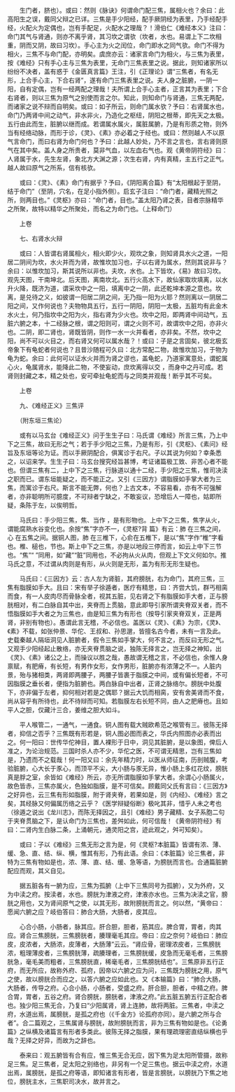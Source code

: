 <!-- { "loadSidebar": true } -->
　　生门者，脐也）。或曰：然则《脉诀》何谓命门配三焦，属相火也？余曰：此高阳生之误，戴同父辩之已详。三焦是手少阳经，配手厥阴经为表里，乃手经配手经，火配火为定偶也，岂有手配足，火配水之理哉？！滑伯仁《难经本义》注曰：命门其气与肾通，则亦不离乎肾，其习坎之谓欤（坎者，水也。易谓上下二坎相重，阴而又阴，故曰习坎）。手心主为火之闰位，命门即水之同气欤。命门不得为相火，三焦不与命门配，亦明矣。虞庶亦云：诸家言命门为相火，与三焦为表里，按《难经》只有手心主与三焦为表里，无命门三焦表里之说。据此，则知诸家所以纷纷不决者，盖有惑于《金匮真言篇》王注，引《正理论》谓“三焦者，有名无形，上合手心主，下合右肾”，遂有命门三焦表里之说。夫人身之脏腑，一阴一阳，自有定偶，岂有一经两配之理哉！夫所谓上合手心主者，正言其为表里；下合右肾者，则以三焦为原气之别使而言之尔。知此，则知命门与肾通，三焦无两配，而诸家之说不辩而自明矣。或曰：如子所云，则命门属水欤？予曰：右肾属水也，命门乃两肾中间之动气，非水非火，乃造化之枢纽，阴阳之根蒂，即先天之太极。五行由此而生，脏腑以继而成。若谓属水属火，属脏属腑，乃是有形质之物，则外当有经络动脉，而形于诊，《灵》、《素》亦必着之于经也。或曰：然则越人不以原气言命门，而曰右肾为命门何也？予曰：此越人妙处，乃不言之言也，言右肾则原气在其中矣。盖人身之所贵者，莫非气血，以左血右气也。观《黄帝阴符经》曰：人肾属于水，先生左肾，象北方大渊之源；次生右肾，内有真精，主五行之正气。越人故曰原气之所系，信有核欤。

　　或曰：《灵》、《素》命门有据乎？予曰，《阴阳离合篇》有“太阳根起于至阴，结于命门”（至阴，穴名，在足小指外侧）。启玄子注曰：“命门者，藏精光照之所，则两目也。”《灵枢》亦曰：“命门者，目也。”盖太阳乃肾之表，目者宗脉精华之所聚，故特以精华之所聚处，而名之为命门也。（上释命门）

　　上卷

　　七、右肾水火辩

　　或曰：人皆谓右肾属相火，相火即少火，观坎之象，则知肾具水火之道，一阳居二阴间为坎，水火并而为肾，故惟坎加习也，子以右肾为属水，然则其说非与？余曰：以惟坎加习，斯其说所以非也。夫坎，水也。上下皆坎，《易》故曰习坎。观先天图，干南坤北。后天图，离南坎北。五行火高水下，故仙家取坎填离，以水升火降，既济为道，谓采坎中之一阳，填离中之一阴，此还乾坤本源之意也。坎离，是兑待之义，如彼谓一阳居二阴之间，无乃指一阳为火耶？然则离以一阴居二阳之间，又作何说也？夫物物具五行，五行一阴阳，阴阳一太极，五脏均有此金木水火土，何乃指坎中之阳为火，指右肾为少火也。坎中之阳，即两肾中间动气，五脏六腑之本，十二经脉之根，谓之阳则可，谓之火则不可，故谓坎中之阳，亦非火也。二阴，即二肾也，肾既皆阴，则作一水一火并看者，亦非矣。不然，坎中之阳，尚不可以火目之，而右肾又何可以属水哉？！或曰：子是之言固矣，彼北极玄帝象下有龟蛇者何说也？且昔沙随程可久曰：北方常配二物，故惟坎加习，于物为龟为蛇。余曰：此何可以证水火并而为肾之谬也，盖龟蛇，乃道家寓意处，谓蛇属心火，龟属肾水，能降此二物，不使妄动，庶坎离得以交 ，而身中之丹可成。若肾则封藏之本，精之处也，安可牵扯龟蛇而与之同类并观哉！断乎其不可矣。

　　上卷

　　九、《难经正义》三焦评

　　（附东垣三焦论）

　　或有以马玄台《难经正义》问于生生子曰：马氏谓《难经》所言三焦，乃上中下之三焦，故曰无形之气；若于手少阳之三焦，乃是有形，引《灵枢》、《素问》经旨及东垣等论为证。而以手厥阴配合，俱寓诊于右尺。子以其说为何如？幸条悉之，以诏来学。生生子曰：马玄台搜究经旨甚博，考证诸篇极工致、非苦心者不能也。但谓三焦有二，上中下之三焦，行脉道以通十二经，手少阳之三焦，惟司决渎之职而已。谓东垣能疑之，而不能正之。又引《三因方》谓脂膜如手掌大者为三焦，而寓诊于右尺。斯言不能无弊，何也？上古文本，不容易看，亦有不可强解者，亦非聪明所可臆度，不可辩者宁缺之，不敢妄议，恐增后人一障也，姑即所疑，条陈于左，以俟明哲。

　　马氏曰：手少阳三焦，焦、当作 ，是有形物也。上中下之三焦，焦字从火，谓能腐熟水谷变化也。余按“焦”字亦不一，《灵枢?背 篇》有云：肺 在三焦之间，心 在五焦之间。据铜人图，肺 在三椎下，心俞在五椎下，是以“焦”字作“椎”字看也。椎、槌也，节也。斯上中下之三焦，亦是以地段三停而言，如云上中下三节也。“焦”“ ”同用，如“藏”“脏”同用也，不必拘从火从肉，但观上下文义何如尔。推马氏之意，不过谓从肉则是有形，从火则是无形，盖为有形无形生疑也。

　　马氏曰：《三因方》云：古人左为肾脏，其府膀胱，右为命门，其府三焦，三焦有脂膜如手大。且曰：宋有举子徐遁者，医疗有精思，曰：齐尝大饥，群丐相脔而食，有一人皮肉尽而骨脉全者，视其五脏，见右肾之下有脂膜如手大者，正与膀胱相对，有二白脉自其中出，夹脊而上贯脑，意此即导引家所谓夹脊双关者，而不悟脂膜如手大者之为三焦也，由是知三焦为有形也（按导引家夹脊双关，正是两肾，非别有物也）。愚谓此言无稽，不必信也。盖医以《灵》、《素》为宗，《灵》、《素》不载，如张仲景、华佗、王叔和、孙思邈，皆擅名古今者，未有一言及此。史载秦越人隔垣洞见人脏腑者，假令三焦如手掌大，何不言之，而反曰无形之气。又观手少阳经起止散络，亦无夹脊贯脑之说，独陈无择言之，岂无择之神知，出《灵》、《素》诸公之上，而操议以胜之哉，愚故谓无稽之言，不必信也，余惟人身禀赋，有肥瘠，有长短，有男作女形，女作男形，脏腑亦有浓薄之不一。人脏内景，殆与猪相类，两肾即两腰子，两腰子皆裹于脂膜之中间，或有偏长短者，不可因脂膜之垂长者，便指为脏腑也。两白脉自中出者，正肾之脉络尔。膀胱中处腹下，亦非偏于左者，抑何相对若是之偶耶？据云大饥而相脔，安有舍美肾而不食，尚从容乎有所待也，此不待辩而可知。若脂膜左右长短不同，由人之肥瘠也。且如平人之胆，仅藏汁三合，姜维之胆大如斗。

　　平人喉管二，一通气，一通食。铜人图有载大贼欧希范之喉管有三。彼陈无择者，抑信之否乎？三焦既有形若是，铜人图必图而表之，华氏内照图亦必表而出之。何一阳曰：世传华佗神目，置人裸形于日中，洞见其脏腑，是以象图，俾后人准之，为论治规范。三国时杀人亦不少，华佗之医，不可谓无精思，岂有三焦如是，乃遗而不之载哉！何一阳又曰：余先年精力时，以医从师征南，历剖贼腹，考验脏腑，心大长于豕心，而顶平不尖，大小肠与豕无异，惟小肠上多红花纹，膀胱真是脬之室，余皆如《难经》所云，亦无所谓脂膜如手掌大者。余谓心小肠属火，故色皆赤，三焦亦属火，色独如脂膜，是不可信矣。顾戴同父氏有言曰：《三因方》之好异也，云三焦有形如脂膜，附于肾夹脊，若果如是，则《内经》、《难经》言之矣，其经脉又何偏属历络之云乎？《医学辩疑俗断》极叱其非，惜乎人未之考也（徐遁之说出《龙川志》，而陈无择因之，且引《难经》男子藏精、女子系胞二句于夹脊贯脑之下，是认命门为三焦也，差舛如此，何可信哉！《黄帝阴符经》有曰：二肾内生白脉二条，上涌朝元，通灵阳之宫，迹此观之，舛可知矣）。

　　或曰：子以《难经》三焦无形之言为是，何《灵枢?本脏篇》皆谓有浓、薄、缓、急、直、结、纵、横，惟其有形，乃有此语。余曰：《本脏篇》论三焦者，非特为三焦有物如是也，浓、薄、直、结、缓、急等语，为膀胱而言也。合通篇脏腑配应而观，其义自见。

　　据五脏各有一腑为应，三焦为孤腑（上中下三焦同号为孤腑），又为外府，又为中渎之府。按渎者，水也。膀胱为津液之府，津液亦水也。三焦为决渎之官，膀胱之用也，又为肾间原气之使，以其无形，故附膀胱而言之。何以然，“黄帝曰：愿闻六腑之应？岐伯答曰：肺合大肠，大肠者，皮其应。

　　心合小肠，小肠者，脉其应。肝合胆，胆者，筋其应。脾合胃，胃者，肉其应。肾合三焦膀胱，三焦膀胱者，腠理毫毛其应。帝曰：应之奈何？岐伯曰：肺应皮，皮浓者，大肠浓，皮薄者，大肠薄”云云。“肾应骨，密理浓皮者，三焦膀胱浓，粗理薄皮者，三焦膀胱薄，疏腠理者，三焦膀胱缓，皮急而无毫毛者，三焦膀胱急，毫毛美而粗者，三焦膀胱直，稀毫毛者，三焦膀胱结也”。三焦原非五行正府，而无所应，故称外府、孤府，因帝以六腑之应为问，三焦既为膀胱之用，原气之使，故以膀胱合而应之，以答六腑之应如此也。又《本输篇》曰：“肺合大肠，大肠者，传导之府。心合小肠，小肠者，受盛之府。肝合胆，胆者，中精之府。脾合胃，胃者，五谷之府。肾合膀胱，膀胱者，津液之府。”此五脏五腑五行正配合者也。独少阳三焦无合，乃复曰“少阳属肾，肾上连肺，故将两脏。三焦者，中渎之府，水道出焉，属膀胱，是孤之府也（《千金方》论孤府亦同）。是六腑之所与合者”。合二篇观之，三焦属肾与膀胱，故附膀胱而言，非为三焦有物如是也。《论勇篇》之纵横及诸篇言有形者多类此。彼陈无择之脂膜，果有理疏理密直结纵横也乎哉？无择之好异，而故为之辞也。

　　泰来曰：观五腑皆有合有应，惟三焦无合无应，因下焦为足太阳所管摄，故称足三焦。足三焦者，足太阳之别络也，非另有一个足三焦也。据云中渎之府，水道出焉，属膀胱，是孤之府等语，即知诸言有形者，皆是言膀胱，以膀胱乃下焦之地位，膀胱主水，三焦职司决水，故并言之。

